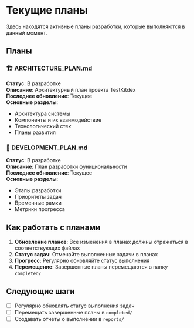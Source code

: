 # Текущие планы

Здесь находятся активные планы разработки, которые выполняются в данный момент.

## Планы

### 🏗️ ARCHITECTURE_PLAN.md
**Статус**: В разработке  
**Описание**: Архитектурный план проекта TestKitdex  
**Последнее обновление**: Текущее  
**Основные разделы**:
- Архитектура системы
- Компоненты и их взаимодействие
- Технологический стек
- Планы развития

### 🚀 DEVELOPMENT_PLAN.md
**Статус**: В разработке  
**Описание**: План разработки функциональности  
**Последнее обновление**: Текущее  
**Основные разделы**:
- Этапы разработки
- Приоритеты задач
- Временные рамки
- Метрики прогресса

## Как работать с планами

1. **Обновление планов**: Все изменения в планах должны отражаться в соответствующих файлах
2. **Статус задач**: Отмечайте выполненные задачи в планах
3. **Прогресс**: Регулярно обновляйте статус выполнения
4. **Перемещение**: Завершенные планы перемещаются в папку `completed/`

## Следующие шаги

- [ ] Регулярно обновлять статус выполнения задач
- [ ] Перемещать завершенные планы в `completed/`
- [ ] Создавать отчеты о выполнении в `reports/` 